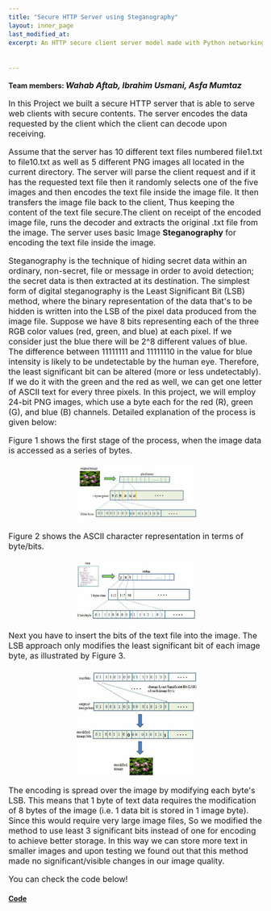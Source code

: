 ```yaml
---
title: "Secure HTTP Server using Steganography"
layout: inner_page
last_modified_at:
excerpt: An HTTP secure client server model made with Python networking sockets using Least 3 Bits Steganography.


---
```

<style>
ul,li,p{font-size:16px;}  
  
img{     
display: block;
margin-left: auto;
margin-right: auto;
max-width: 50%;
max-height: 50%;
    }
</style>

<!-- <img src="/images/color_blind.jpg" class="center" width="400" height="400"> -->

<p class="inner-page">
<h4 style="display: inline;">Team members: <i style="font-size: 16px;">Wahab Aftab, Ibrahim Usmani, Asfa Mumtaz</i></h4>
</p>
<p class="inner-page">

In this Project we built a secure HTTP server that is able to serve web clients with secure contents. The server encodes the data requested by the client which the client can decode upon receiving. 

</p>

<p class="inner-page">
Assume that the server has 10 different text files numbered file1.txt to file10.txt as well as 5 different PNG images all located in the current directory. The server will parse the client request and if it has the requested text file then it randomly selects one of the five images and then encodes the text file inside the image file. It then transfers the image file back to the client, Thus keeping the content of the text file secure.The client on receipt of the encoded image file, runs the decoder and extracts the original .txt file from the image. The server uses basic Image <b>Steganography</b> for encoding the text file inside the image.
</p>

<p class="inner-page">

Steganography is the technique of hiding secret data within an ordinary, non-secret, file or message in order to avoid detection; the secret data is then extracted at its destination. The simplest form of digital steganography is the Least Significant Bit (LSB) method, where the binary representation of the data that's to be hidden is written into the LSB of the pixel data produced from the image file. Suppose we have 8 bits representing each of the three RGB color values (red, green, and blue) at each pixel. If we consider just the blue there will be 2^8 different values of blue. The difference between 11111111 and 11111110 in the value for blue intensity is likely to be undetectable by the human eye. Therefore, the least significant bit can be altered (more or less undetectably). If we do it with the green and the red as well, we can get one letter of ASCII text for every three pixels. In this project, we will employ 24-bit PNG images, which use a byte each for the red (R), green (G), and blue (B) channels. Detailed explanation of the process is given below:

</p>


<p class="inner-page">
  

<p class="inner-page">Figure 1 shows the first stage of the process, when the image data is accessed as a series of bytes. </p>
<img  src="/images/steganography1.jpg" >

<p class="inner-page">Figure 2 shows the ASCII character representation in terms of byte/bits. </p>
<img src="/images/steganography2.jpg"  >

<p class="inner-page">Next you have to insert the bits of the text file into the image. The LSB approach only modifies the least significant bit of each image byte, as illustrated by Figure 3.</p>
<img src="/images/steganography3.jpg" >

</p>

<p class="inner-page">
The encoding is spread over the image by modifying each byte's LSB. This means that 1 byte of text data requires the modification of 8 bytes of the image (i.e. 1 data bit is stored in 1 image byte). Since this would require very large image files, So we modified the method to use least 3 significant bits instead of one for encoding to achieve better storage. In this way we can store more text in smaller images and upon testing we found out that this method made no significant/visible changes in our image quality.
</p>


<p class="inner-page">
You can check the code below!
</p>
 
<h4><b><a href="https://github.com/wahabaftab/Blogging-Site-for-ColourBlind">Code</a></b></h4>




